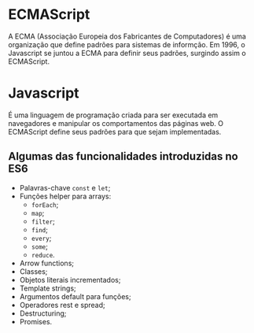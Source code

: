 # ECMAScript
A ECMA (Associação Europeia dos Fabricantes de Computadores) é uma organização que define padrões para sistemas de informção. Em 1996, o Javascript se juntou a ECMA para definir seus padrões, surgindo assim o ECMAScript.

# Javascript
É uma linguagem de programação criada para ser executada em navegadores e manipular os comportamentos das páginas web. O ECMAScript define seus padrões para que sejam implementadas.

## Algumas das funcionalidades introduzidas no ES6

- Palavras-chave `const` e `let`;
- Funções helper para arrays:
  - `forEach`;
  - `map`;
  - `filter`;
  - `find`;
  - `every`;
  - `some`;
  - `reduce`.
- Arrow functions;
- Classes;
- Objetos literais incrementados;
- Template strings;
- Argumentos default para funções;
- Operadores rest e spread;
- Destructuring;
- Promises.